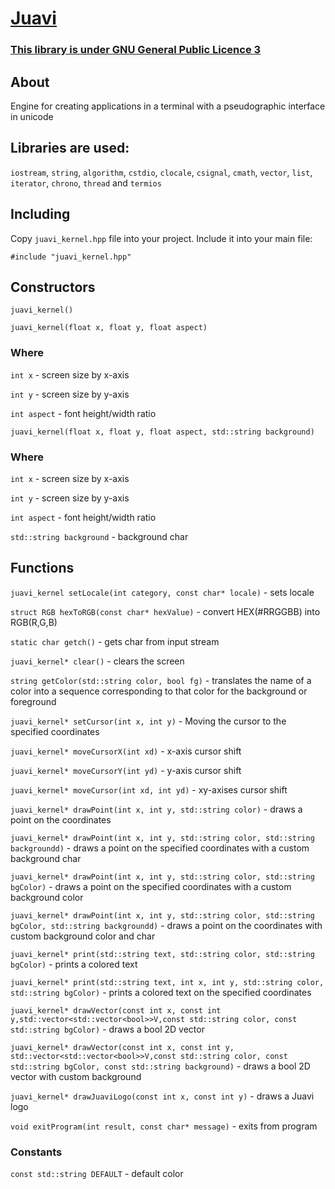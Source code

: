 # [Juavi](https://github.com/mrybs/juavi/blob/main/juavi_kernel.hpp)
### [This library is under GNU General Public Licence 3](https://github.com/mrybs/juavi/blob/main/LICENSE)
## About
Engine for creating applications in a terminal with a pseudographic interface in unicode
## Libraries are used:
`iostream`, `string`, `algorithm`, `cstdio`, `clocale`,
`csignal`, `cmath`, `vector`, `list`, `iterator`, `chrono`, `thread` and `termios`
## Including
Copy `juavi_kernel.hpp` file into your project. Include it into your main file:

`#include "juavi_kernel.hpp"`
## Constructors
`juavi_kernel()`

`juavi_kernel(float x, float y, float aspect)`

### Where
`int x` - screen size by x-axis

`int y` - screen size by y-axis

`int aspect` - font height/width ratio

`juavi_kernel(float x, float y, float aspect, std::string background)`
### Where
`int x` - screen size by x-axis

`int y` - screen size by y-axis

`int aspect` - font height/width ratio

`std::string background` - background char
## Functions
`juavi_kernel setLocale(int category, const char* locale)` - sets locale

`struct RGB hexToRGB(const char* hexValue)` - convert HEX(#RRGGBB) into RGB(R,G,B)

`static char getch()` - gets char from input stream

`juavi_kernel* clear()` - clears the screen

`string getColor(std::string color, bool fg)` - translates the name
of a color into a sequence corresponding to that color for the
background or foreground

`juavi_kernel* setCursor(int x, int y)` - Moving the cursor to
the specified coordinates

`juavi_kernel* moveCursorX(int xd)` - x-axis cursor shift

`juavi_kernel* moveCursorY(int yd)` - y-axis cursor shift

`juavi_kernel* moveCursor(int xd, int yd)` - xy-axises cursor shift

`juavi_kernel* drawPoint(int x, int y, std::string color)` - draws a point on
the coordinates

`juavi_kernel* drawPoint(int x, int y, std::string color, std::string backgroundd)` -
draws a point on the specified coordinates with a custom background char

`juavi_kernel* drawPoint(int x, int y, std::string color, std::string bgColor)` -
draws a point on the specified coordinates with a custom background color

`juavi_kernel* drawPoint(int x, int y, std::string color, std::string bgColor, std::string backgroundd)` -
draws a point on the coordinates with custom background color and char

`juavi_kernel* print(std::string text, std::string color, std::string bgColor)` -
prints a colored text

`juavi_kernel* print(std::string text, int x, int y, std::string color, std::string bgColor)` -
prints a colored text on the specified coordinates

`juavi_kernel* drawVector(const int x, const int y,std::vector<std::vector<bool>>V,const std::string color, const std::string bgColor)` -
draws a bool 2D vector

`juavi_kernel* drawVector(const int x, const int y, std::vector<std::vector<bool>>V,const std::string color, const std::string bgColor, const std::string background)` -
draws a bool 2D vector with custom background

`juavi_kernel* drawJuaviLogo(const int x, const int y)` - draws a Juavi logo

`void exitProgram(int result, const char* message)` - exits from program

### Constants
`const std::string DEFAULT` - default color
